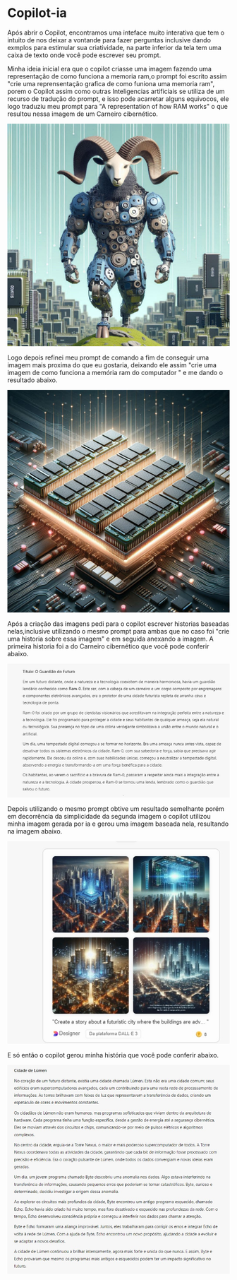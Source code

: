 # Copilot-ia


Após abrir o Copilot, encontramos uma inteface muito interativa que tem o intuito de nos deixar a vontande para fazer perguntas inclusive dando exmplos para estimular sua criatividade, na parte inferior da tela tem uma caixa de texto onde você pode escrever seu prompt.

Minha ideia inicial era que o copilot criasse uma imagem fazendo uma representação de como funciona a memoria ram,o prompt foi escrito assim "crie uma reprensentação grafica de como funiona uma memoria ram", porem o Copilot assim como outras Inteligencias artificiais se utiliza de um recurso de tradução do prompt, e isso pode acarretar alguns equivocos, ele logo traduziu meu prompt para "A representation of how RAM works" o que resultou nessa imagem de um Carneiro cibernético.
 
<img src="/input/image02.jpeg">

Logo depois refinei meu prompt de comando a fim de conseguir uma imagem mais proxima do que eu gostaria, deixando ele assim "crie uma imagem de como funciona a memória ram do computador " e me dando o resultado abaixo. 

<img src="/input/image01.jpeg">


Após a criação das imagens pedi para o copilot escrever historias baseadas nelas,inclusive utilizando o mesmo prompt para ambas que no caso foi "crie uma historia sobre essa imagem" e em seguida anexando a imagem. A primeira historia foi a do Carneiro cibernético que você pode conferir abaixo.

<img src="/output/imagem01.jpg">

Depois utilizando o mesmo prompt obtive um resultado semelhante porém em decorrência da simplicidade da segunda imagem o copilot utilizou minha imagem gerada por ia e gerou uma imagem baseada nela, resultando na imagem abaixo.

<img src="/output/imagem03.jpg"> 

E só então  o copilot gerou minha história que você pode conferir abaixo.

<img src="/output/imagem02.jpg">